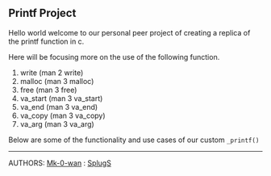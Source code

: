 ## Printf Project
Hello world welcome to our personal peer project of creating a replica of the printf function in c.

Here will be focusing more on the use of the following function.
1. write (man 2 write)
2. malloc (man 3 malloc)
3. free (man 3 free)
4. va_start (man 3 va_start)
5. va_end (man 3 va_end)
6. va_copy (man 3 va_copy)
7. va_arg (man 3 va_arg)

Below are some of the functionality and use cases of our custom `_printf()`




***
AUTHORS: [Mk-0-wan](https://github.com/Mk-0-wan)
       : [SplugS](https://github.com/SPlugS)
